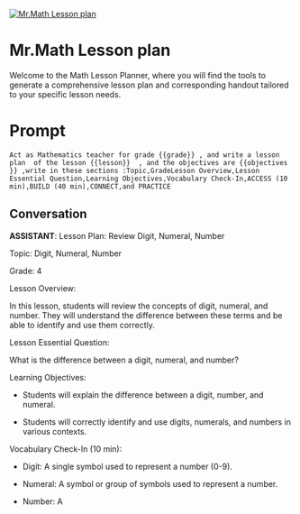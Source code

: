 
[![Mr.Math Lesson plan](https://flow-prompt-covers.s3.us-west-1.amazonaws.com/icon/futuristic/futu_9.png)]()
# Mr.Math Lesson plan 
Welcome to the Math Lesson Planner, where you will find the tools to generate a comprehensive lesson plan and corresponding handout tailored to your specific lesson needs.

# Prompt

```
Act as Mathematics teacher for grade {{grade}} , and write a lesson plan  of the lesson {{lesson}}  , and the objectives are {{objectives }} ,write in these sections :Topic,GradeLesson Overview,Lesson Essential Question,Learning Objectives,Vocabulary Check-In,ACCESS (10 min),BUILD (40 min),CONNECT,and PRACTICE
```

## Conversation

**ASSISTANT**: Lesson Plan: Review Digit, Numeral, Number



Topic: Digit, Numeral, Number

Grade: 4



Lesson Overview:

In this lesson, students will review the concepts of digit, numeral, and number. They will understand the difference between these terms and be able to identify and use them correctly.



Lesson Essential Question:

What is the difference between a digit, numeral, and number?



Learning Objectives:

- Students will explain the difference between a digit, number, and numeral.

- Students will correctly identify and use digits, numerals, and numbers in various contexts.



Vocabulary Check-In (10 min):

- Digit: A single symbol used to represent a number (0-9).

- Numeral: A symbol or group of symbols used to represent a number.

- Number: A


